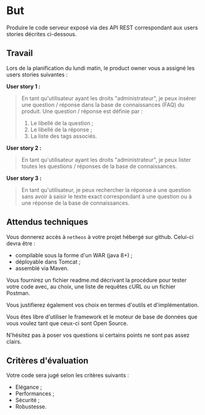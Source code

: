 But
===
Produire le code serveur exposé via des API REST correspondant aux users stories décrites ci-dessous. 

Travail
-------
Lors de la planification du lundi matin, le product owner vous a assigné les users stories suivantes :

**User story 1 :**
> En tant qu'utilisateur ayant les droits "administrateur", je peux insérer une question / réponse dans la base de connaissances (FAQ) du produit. Une question / réponse est définie par :
> 1. Le libellé de la question ;
> 0. Le libellé de la réponse ;
> 0. La liste des tags associés.

**User story 2 :**
> En tant qu'utilisateur ayant les droits "administrateur", je peux lister toutes les questions / réponses de la base de connaissances.

**User story 3 :**
> En tant qu'utilisateur, je peux rechercher la réponse à une question sans avoir à saisir le texte exact correspondant à une question ou à une réponse de la base de connaissances.

Attendus techniques
-------------------
Vous donnerez accès à `netheos` à votre projet hébergé sur github. Celui-ci devra être :
* compilable sous la forme d'un WAR (java 8+) ;
* déployable dans Tomcat ;
* assemblé via Maven.

Vous fournirez un fichier readme.md décrivant la procédure pour tester votre code avec, au choix, une liste de requêtes cURL ou un fichier Postman.

Vous justifierez également vos choix en termes d'outils et d'implémentation.

Vous êtes libre d'utiliser le framework et le moteur de base de données que vous voulez tant que ceux-ci sont Open Source.

N'hésitez pas à poser vos questions si certains points ne sont pas assez clairs.

Critères d'évaluation
-------------------
Votre code sera jugé selon les critères suivants :
- Elégance ;
- Performances ;
- Sécurité ;
- Robustesse.
